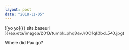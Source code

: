 ```yaml
---
layout: post
date: "2018-11-05"
---
```


![yo yo]({{ site.baseurl }}/assets/images/2018/tumblr_phq9avJr0O1qlj3bd_540.jpg)

Where did Pau go?
